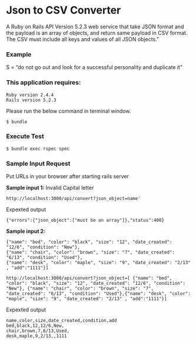 
# Json to CSV Converter


A Ruby on Rails API Version 5.2.3 web service that take JSON format and the payload is an array of objects, and return same payload in CSV format.
The CSV must include all keys and values of all JSON objects."
 

### Example 
S = “do not go out and look for a successful personality and duplicate it”


### This application requires:

    Ruby version 2.4.4
	Rails version 5.2.3


Please run the below command in terminal window.
```
$ bundle
```

### Execute Test

```
$ bundle exec rspec spec
```


### Sample Input Request
Put URLs in your browser after starting rails server 

**Sample input 1:** Invalid Capital letter 
```
http://localhost:3000/api/convert?json_object=name'
```
Expexted output
```
{"errors":{"json_object":["must be an array"]},"status":400}
```


**Sample input 2:**  
``` [ 
{"name": "bed", "color": "black", "size": "12", "date_created": "12/6", "condition": "New"},
{"name": "chair", "color": "brown", "size": "7", "date_created": "6/13", "condition": "Used"},
{"name": "desk", "color": "maple", "size": "9", "date_created": "2/13" , "add":"1111"}] 
```
```
http://localhost:3000/api/convert?json_object=[ {"name": "bed", "color": "black", "size": "12", "date_created": "12/6", "condition": "New"}, {"name": "chair", "color": "brown", "size": "7", "date_created": "6/13", "condition": "Used"},{"name": "desk", "color": "maple", "size": "9", "date_created": "2/13" , "add":"1111"}]
```
Expexted output
```
name,color,size,date_created,condition,add
bed,black,12,12/6,New,
chair,brown,7,6/13,Used,
desk,maple,9,2/13,,1111

``` 
